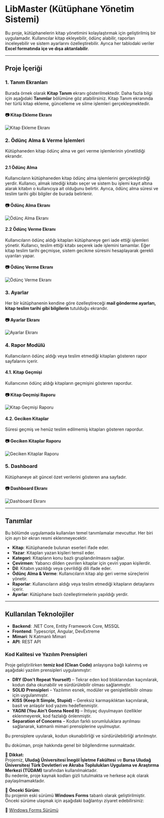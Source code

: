 # LibMaster (Kütüphane Yönetim Sistemi)

Bu proje, kütüphanelerin kitap yönetimini kolaylaştırmak için geliştirilmiş bir uygulamadır. Kullanıcılar kitap ekleyebilir, ödünç alabilir, raporları inceleyebilir ve sistem ayarlarını özelleştirebilir. Ayrıca her tablodaki veriler **Excel formatında içe ve dışa aktarılabilir**.

---

## Proje İçeriği

### 1. Tanım Ekranları
Burada örnek olarak **Kitap Tanım** ekranı gösterilmektedir. Daha fazla bilgi için aşağıdaki **Tanımlar** bölümüne göz atabilirsiniz.
Kitap Tanım ekranında her türlü kitap ekleme, güncelleme ve silme işlemleri gerçekleşmektedir.

#### 📷 Kitap Ekleme Ekranı
![Kitap Ekleme Ekranı](https://raw.githubusercontent.com/senolsn/LibMaster/refs/heads/main/img/KitapTanim.png)

### 2. Ödünç Alma & Verme İşlemleri
Kütüphaneden kitap ödünç alma ve geri verme işlemlerinin yönetildiği ekrandır.

#### 2.1 Ödünç Alma
Kullanıcıların kütüphaneden kitap ödünç alma işlemlerini gerçekleştirdiği yerdir. Kullanıcı, almak istediği kitabı seçer ve sistem bu işlemi kayıt altına alarak kitabın o kullanıcıya ait olduğunu belirtir. Ayrıca, ödünç alma süresi ve teslim tarihi gibi bilgiler de burada belirlenir.

#### 📷 Ödünç Alma Ekranı
![Ödünç Alma Ekranı](https://raw.githubusercontent.com/senolsn/LibMaster/refs/heads/main/img/OduncKitapAl.png)

#### 2.2 Ödünç Verme Ekranı
Kullanıcıların ödünç aldığı kitapları kütüphaneye geri iade ettiği işlemleri yönetir. Kullanıcı, teslim ettiği kitabı seçerek iade işlemini tamamlar. Eğer kitap teslim tarihi geçmişse, sistem gecikme süresini hesaplayarak gerekli uyarıları yapar.

#### 📷 Ödünç Verme Ekranı
![Ödünç Verme Ekranı](https://raw.githubusercontent.com/senolsn/LibMaster/refs/heads/main/img/OduncKitapVer.png)

### 3. Ayarlar
Her bir kütüphanenin kendine göre özelleştireceği **mail gönderme ayarları, kitap teslim tarihi gibi bilgilerin** tutulduğu ekrandır.

#### 📷 Ayarlar Ekranı
![Ayarlar Ekranı](https://raw.githubusercontent.com/senolsn/LibMaster/refs/heads/main/img/Ayarlar.png)

### 4. Rapor Modülü
Kullanıcıların ödünç aldığı veya teslim etmediği kitapları gösteren rapor sayfalarını içerir.

#### 4.1. Kitap Geçmişi
Kullanıcının ödünç aldığı kitapların geçmişini gösteren rapordur.

#### 📷 Kitap Geçmişi Raporu
![Kitap Geçmişi Raporu](https://raw.githubusercontent.com/senolsn/LibMaster/refs/heads/main/img/MevcutUyeKitapGecmisi.png)

#### 4.2. Geciken Kitaplar
Süresi geçmiş ve henüz teslim edilmemiş kitapları gösteren rapordur.

#### 📷 Geciken Kitaplar Raporu
![Geciken Kitaplar Raporu](https://raw.githubusercontent.com/senolsn/LibMaster/refs/heads/main/img/GecikmisKitaplar.png)

### 5. Dashboard
Kütüphaneye ait güncel özet verilerini gösteren ana sayfadır.

#### 📷 Dashboard Ekranı
![Dashboard Ekranı](https://raw.githubusercontent.com/senolsn/LibMaster/refs/heads/main/img/Dashboard.png)

---

## Tanımlar
Bu bölümde uygulamada kullanılan temel tanımlamalar mevcuttur. Her biri için ayrı bir ekran resmi eklenmeyecektir.
- **Kitap**: Kütüphanede bulunan eserleri ifade eder.
- **Yazar**: Kitapları yazan kişileri temsil eder.
- **Kategori**: Kitapların konu bazlı gruplandırılmasını sağlar.
- **Çevirmen**: Yabancı dilden çevrilen kitaplar için çeviri yapan kişilerdir.
- **Dil**: Kitabın yazıldığı veya çevrildiği dili ifade eder.
- **Ödünç Alma & Verme**: Kullanıcıların kitap alıp geri verme süreçlerini yönetir.
- **Raporlar**: Kullanıcıların aldığı veya teslim etmediği kitapların detaylarını içerir.
- **Ayarlar**: Kütüphane bazlı özelleştirmelerin yapıldığı yerdir.

---

## Kullanılan Teknolojiler
- **Backend**: .NET Core, Entity Framework Core, MSSQL
- **Frontend**: Typescript, Angular, DevExtreme
- **Mimari**: N Katmanlı Mimari
- **API**: REST API

### Kod Kalitesi ve Yazılım Prensipleri  

Proje geliştirilirken **temiz kod (Clean Code)** anlayışına bağlı kalınmış ve aşağıdaki yazılım prensipleri uygulanmıştır:  

- **DRY (Don't Repeat Yourself)** – Tekrar eden kod bloklarından kaçınılarak, kodun daha okunabilir ve sürdürülebilir olması sağlanmıştır.  
- **SOLID Prensipleri** – Yazılımın esnek, modüler ve genişletilebilir olması için uygulanmıştır.  
- **KISS (Keep It Simple, Stupid)** – Gereksiz karmaşıklıktan kaçınılarak, basit ve anlaşılır kod yazımı hedeflenmiştir.  
- **YAGNI (You Ain’t Gonna Need It)** – İhtiyaç duyulmayan özellikler eklenmeyerek, kod fazlalığı önlenmiştir.  
- **Separation of Concerns** – Kodun farklı sorumluluklara ayrılması sağlanarak, katmanlı mimari prensiplerine uyulmuştur.  

Bu prensiplere uyularak, kodun okunabilirliği ve sürdürülebilirliği artırılmıştır.  

Bu doküman, proje hakkında genel bir bilgilendirme sunmaktadır.  

📌 **Dikkat:**  
Projemiz, **Uludağ Üniversitesi İnegöl İşletme Fakültesi** ve **Bursa Uludağ Üniversitesi Türk Devletleri ve Akraba Toplulukları Uygulama ve Araştırma Merkezi (TÜDAM)** tarafından kullanılmaktadır.  
Bu nedenle, proje kaynak kodları gizli tutulmakta ve herkese açık olarak paylaşılmamaktadır.  

📌 **Önceki Sürüm:**  
Bu projenin eski sürümü **Windows Forms** tabanlı olarak geliştirilmiştir.  
Önceki sürüme ulaşmak için aşağıdaki bağlantıyı ziyaret edebilirsiniz:  

🔗 [Windows Forms Sürümü](https://github.com/senolsn/inif)

